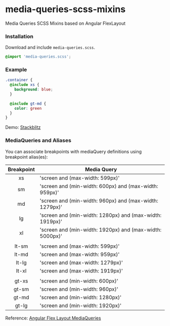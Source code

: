 # media-queries-scss-mixins
Media Queries SCSS Mixins based on Angular FlexLayout

### Installation
Download and include `media-queries.scss`.

```scss
@import 'media-queries.scss';
```

### Example
```scss
.container {
  @include xs {
    background: blue;
  }
  
  @include gt-md {
    color: green
  }
}
```
Demo: [Stackblitz](https://stackblitz.com/edit/angular-utnmic?file=src%2Fmedia-queries.scss)

### MediaQueries and Aliases
You can associate breakpoints with mediaQuery definitions using breakpoint alias(es):

| Breakpoint | Media Query |
| :----: | ------ |
| xs | 'screen and (max-width: 599px)' |
| sm |'screen and (min-width: 600px) and (max-width: 959px)' |
| md | 'screen and (min-width: 960px) and (max-width: 1279px)' |
| lg |'screen and (min-width: 1280px) and (max-width: 1919px)' |
| xl |	'screen and (min-width: 1920px) and (max-width: 5000px)' |
| | |
| lt-sm |	'screen and (max-width: 599px)' |
| lt-md |	'screen and (max-width: 959px)' |
| lt-lg |	'screen and (max-width: 1279px)' |
| lt-xl |	'screen and (max-width: 1919px)' |
| | |
| gt-xs |	'screen and (min-width: 600px)' |
| gt-sm |	'screen and (min-width: 960px)' |
| gt-md |	'screen and (min-width: 1280px)' |
| gt-lg |	'screen and (min-width: 1920px)' |

Reference: [Angular Flex Layout MediaQueries](https://github.com/angular/flex-layout/wiki/Responsive-API#mediaqueries-and-aliases)

